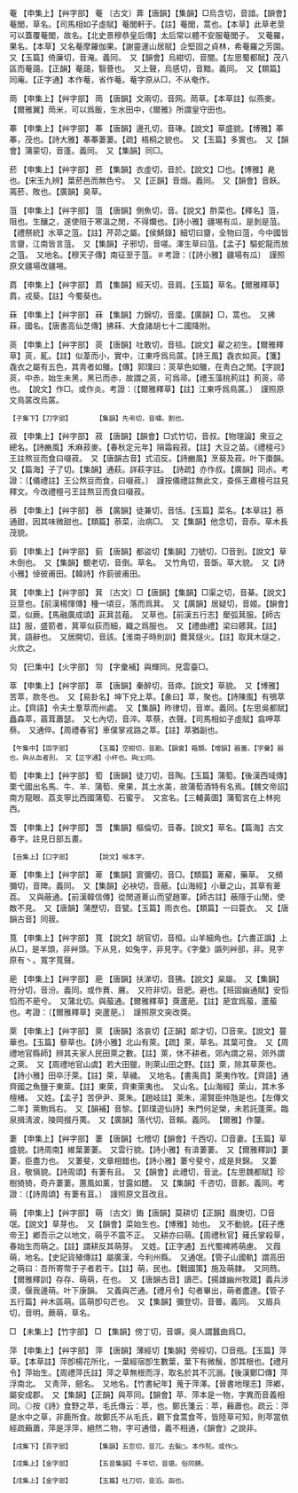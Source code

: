 <!-- { "loadSidebar": true } -->
菴	【申集上】【艸字部】	菴	〔古文〕葊【唐韻】【集韻】□烏含切，音諳。【韻會】菴閭，草名。【司馬相如子虛賦】菴閭軒于。【註】菴閭，蒿也。【本草】此草老莖可以蓋覆菴閭，故名。【北史景穆恭皇后傳】太后常以體不安服菴閭子。　又菴羅，果名。【本草】又名菴摩羅伽果。【謝靈運山居賦】企堅固之貞林，希菴羅之芳園。　又【玉篇】倚廉切，音淹。義同。　又【韻會】烏紺切，音闇。【左思蜀都賦】茂八區而菴藹。【正韻】菴藹，翳薈也。　又上聲，烏感切，音黯。義同。　又【類篇】同蓭。【正字通】本作菴，省作菴。菴字原从□，不从奄作。

菵	【申集上】【艸字部】	菵	【唐韻】文兩切，音网。菵草。【本草註】似燕麥。【爾雅翼】菵米，可以爲飯，生水田中，《爾雅》所謂皇守田也。

菶	【申集上】【艸字部】	菶	【唐韻】邊孔切，音琫。【說文】草盛貌。【博雅】菶菶，茂也。【詩大雅】菶菶萋萋。【疏】梧桐之貌也。　又【玉篇】多實也。　又【韻會】蒲蒙切，音蓬。義同。　又【集韻】同□。

菸	【申集上】【艸字部】	菸	【集韻】衣虛切，音於。【說文】□也。【博雅】臰也。【宋玉九辨】葉菸邑而無色兮。　又【正韻】音烟。義同。　又【韻會】音飫。蔫菸，敗也。【廣韻】臭草。

菹	【申集上】【艸字部】	菹	【唐韻】側魚切，音。【說文】酢菜也。【釋名】菹，阻也。生釀之，遂使阻于寒溫之閒，不得爛也。【詩小雅】疆埸有瓜，是剝是菹。【禮祭統】水草之菹。【註】芹茆之屬。【侯鯖錄】細切曰齏，全物曰菹，今中國皆言齏，江南皆言菹。　又【集韻】子邪切，音嗟。澤生草曰菹。【孟子】驅蛇龍而放之菹。　又地名。【穆天子傳】南征至于菹。＃考證：〔【詩小雅】疆場有瓜〕　謹照原文疆場改疆埸。 

菺	【申集上】【艸字部】	菺	【集韻】經天切，音肩。【玉篇】草名。【爾雅釋草】菺，戎葵。【註】今蜀葵也。

菻	【申集上】【艸字部】	菻	【集韻】力錦切，音廩。【廣韻】□，蒿也。　又拂菻，國名。【唐書高仙芝傳】拂菻、大食諸胡七十二國降附。

菼	【申集上】【艸字部】	菼	【唐韻】吐敢切，音毯。【說文】雚之初生。【爾雅釋草】菼，薍。【註】似葦而小，實中，江東呼爲烏蓲。【詩王風】毳衣如菼。【箋】毳衣之屬有五色，其靑者如鵻。【傳】郭璞曰：菼草色如鵻，在靑白之閒。【字說】菼，中赤，始生未黑，黑已而赤，故謂之菼，可爲帚。【禮玉藻桃茢註】茢菼，帚也。　【說文】作□。或作炎。考證：〔【爾雅釋草】【註】江東呼爲鳥蓲。〕　謹照原文鳥蓲改烏蓲。 

	【子集下】【刀字部】		【集韻】先弔切，音嘯。割也。

菽	【申集上】【艸字部】	菽	【唐韻】【韻會】□式竹切，音叔。【物理論】衆豆之總名。【詩豳風】禾麻菽麥。【春秋定元年】隕霜殺菽。【註】大豆之苗。《禮檀弓》王註熬豆而食曰啜菽。　又【唐韻古音】式沼反。【詩豳風】烹葵及菽。叶下棗韻。　又【篇海】子了切。【集韻】通萩。詳萩字註。　【詩疏】亦作叔。【廣韻】同尗。考證：〔【儀禮註】王公熬豆而食，曰啜菽。〕　謹按儀禮註無此文，查係王肅檀弓註見釋文。今改禮檀弓王註熬豆而食曰啜菽。 

菾	【申集上】【艸字部】	菾	【廣韻】徒兼切，音恬。【玉篇】菜名。【本草註】菾通甜，因其味微甜也。【類篇】菾菜，治病□。　又【集韻】他念切，音忝。草木長茂貌。

菿	【申集上】【艸字部】	菿	【唐韻】都盜切【集韻】刀號切，□音到。【說文】草木倒也。　又【集韻】覩老切，音倒。草名。　又竹角切，音斲。草大貌。　又【詩小雅】倬彼甫田。【韓詩】作菿彼甫田。

萁	【申集上】【艸字部】	萁	〔古文〕□【唐韻】【集韻】□渠之切，音棊。【說文】豆莖也。【前漢楊惲傳】種一頃豆，落而爲萁。　又【廣韻】居疑切，音姬。【韻會】菜，似蕨。【馬融廣成頌】茈萁芸蒩。　又草也。【前漢五行志】檿弧萁服。【師古註】服，盛箭者，萁草似荻而細，織之爲服也。　又【禮曲禮】梁曰薌萁。【註】萁，語辭也。　又居開切，音該。【淮南子時則訓】爨萁燧火。【註】取萁木燧之，火炊之。

灳	【巳集中】【火字部】	灳	【字彙補】與輝同。見雲臺□。

萃	【申集上】【艸字部】	萃	【唐韻】秦醉切，音瘁。【說文】草貌。　又【博雅】苦萃，款冬也。　又【易卦名】坤下兌上萃。【彖曰】萃，聚也。【詩陳風】有鴞萃止。【齊語】令夫士羣萃而州處。　又【集韻】昨律切，音崒。義同。【左思吳都賦】矗森萃，蓊茸蕭瑟。　又七內切，音淬。萃蔡，衣聲。【司馬相如子虛賦】翕呷萃蔡。　又通倅。【周禮春官】車僕掌戎路之萃。【註】萃猶副也。

	【午集中】【皿字部】		【玉篇】空紺切，音勘。【韻會】箱類。【增韻】器蓋。【字彙】器也。與从血者別。　又【正字通】小杯也。與□□同。

萄	【申集上】【艸字部】	萄	【唐韻】徒刀切，音陶。【玉篇】蒲萄。【後漢西域傳】栗弋國出名馬、牛、羊、蒲萄、衆果，其土水美，故蒲萄酒特有名焉。【魏文帝詔】南方龍眼、荔支寧比西國蒲萄、石蜜乎。　又宮名。【三輔黃圖】蒲萄宮在上林宛西。

萅	【申集上】【艸字部】	萅	【集韻】樞倫切，音春。【說文】草名。【篇海】古文春字。註見日部五畫。

	【丑集上】【口字部】		【說文】喉本字。

萆	【申集上】【艸字部】	萆	【集韻】賔彌切，音□。【類篇】萆薢，藥草。　又頻彌切，音陴。義同。　又【集韻】必袂切，音蔽。【山海經】小華之山，其草有萆荔。　又與蔽通。【前漢韓信傳】從閒道萆山而望趙軍。【師古註】蔽隱于山閒，使敵不見。　又【唐韻】蒲歷切，音甓。【玉篇】雨衣也。【類篇】一曰蓑衣。　又【唐韻古音】同菝。

萈	【申集上】【艸字部】	萈	【說文】胡官切，音桓。山羊細角也。【六書正譌】上从□，是羊頭，非艸頭。下从見，如兔字，非見字。《字彙》譌列艸部，非。見字原有丶。寬字萈聲。

萉	【申集上】【艸字部】	萉	【唐韻】扶涕切，音狒。【說文】枲屬。　又【集韻】符分切，音汾。義同。或作蕡、黂。　又符非切，音肥。避也。【班固幽通賦】安慆慆而不萉兮。　又蒲北切。與菔通。【爾雅釋草】葖蘆萉。【註】萉宜爲菔，蘆菔也。考證：〔【爾雅釋草】突蘆萉。〕　謹照原文突改葖。 

萊	【申集上】【艸字部】	萊	【唐韻】洛哀切【正韻】郞才切，□音來。【說文】蔓華也。【玉篇】藜草也。【詩小雅】北山有萊。【疏】萊，草名。其葉可食。　又【周禮地官縣師】辨其夫家人民田萊之數。【註】萊，休不耕者。郊內謂之易，郊外謂之萊。　又【周禮地官山虞】若大田獵，則萊山田之野。【註】萊，除其草萊也。【詩小雅】田卒汙萊。【註】萊，草穢。　又地名。【書禹貢】萊夷作牧。【齊語】通齊國之魚鹽于東萊。【註】東萊，齊東萊夷也。　又山名。【山海經】萊山，其木多檀楮。　又姓。【孟子】苦伊尹、萊朱。【趙岐註】萊朱，湯賢臣仲虺是也。【左傳文二年】萊駒爲右。　又【韻補】音黎。【郭璞遊仙詩】朱門何足榮，未若託蓬萊。臨泉揖淸波，陵岡掇丹荑。　又【廣韻】落代切，音賴。義同。　【爾雅】作釐。

萋	【申集上】【艸字部】	萋	【唐韻】七稽切【韻會】千西切，□音妻。【玉篇】草盛貌。【詩周南】維葉萋萋。　又雲行貌。【詩小雅】有渰萋萋。　又【爾雅釋訓】萋萋，臣盡力也。　又萋斐，文章相錯也。【詩小雅】萋兮斐兮，成是貝錦。　又萋且，敬愼貌。【詩周頌】有萋有且。　又【韻會】此禮切，音泚。【左思魏都賦】珍樹猗猗，奇卉萋萋。蕙風如薰，甘露如醴。　又【集韻】千咨切，音郪。義同。考證：〔【詩周頌】有萋有苴。〕　謹照原文苴改且。 

萌	【申集上】【艸字部】	萌	〔古文〕鋂【唐韻】莫耕切【正韻】眉庚切，□音氓。【說文】草芽也。　又【韻會】菜始生也。【博雅】始也。　又不動貌。【莊子應帝王】鄕吾示之以地文，萌乎不震不正。　又耕亦曰萌。【周禮秋官】薙氏掌殺草，春始生而萌之。【註】謂耕反其萌芽。　又姓。【正字通】五代蜀裨將萌慮。　又葭萌，地名。【史記貨殖傳註】屬廣漢，今利州縣。　又通氓。【管子山國軌】謂高田之萌曰：吾所寄幣于子者若干。【註】萌，民也。【戰國策】施及萌隷。　又同蕄。【爾雅釋訓】存存、萌萌，在也。　又【唐韻古音】讀芒。【揚雄幽州牧箴】義兵涉漠，偃我邊萌。叶下康韻。　又義與芒通。【禮月令】句者畢出，萌者盡達。【管子五行篇】艸木區萌。區萌卽句芒也。　又【集韻】彌登切，音瞢。義同。　又眉兵切，音明。蕨萌，草名。

□	【未集上】【竹字部】	□	【集韻】傍丁切，音竮。吳人謂蠶曲爲□。

萍	【申集上】【艸字部】	萍	【唐韻】薄經切【集韻】旁經切，□音甁。【玉篇】萍草。【本草註】萍卽楊花所化，一葉經宿卽生數葉，葉下有微鬚，卽其根也。【禮月令】萍始生。【周禮萍氏註】萍之草無根而浮，取名於其不沉溺。【後漢鄭□傳】萍浮南北。　又靑萍，劒名。　又地名。【竹書紀年】蒐于萍澤。【晉書地理志】萍鄕，屬安成郡。　又【集韻】【正韻】與苹同。【韻會】苹、萍本是一物，字異而音義相同。◎按《詩》食野之苹，毛氏傳云：苹，也。鄭氏箋云：苹，藾蕭也。疏云：萍是水中之草，非鹿所食。故鄭氏不从毛氏，觀下食蒿食芩，皆陸草可知，則苹當依經疏藾蕭，萍是浮萍，絕然二物，字可通借，義不相通，《韻會》之說非。

	【戌集下】【頁字部】		【集韻】五忽切，音兀。去髮□。本作髡。或作□。

	【戌集上】【金字部】		【五音集韻】千羊切，音瑲。俗同錆。

	【戌集上】【金字部】		【玉篇】吐刀切，音滔。函也。

